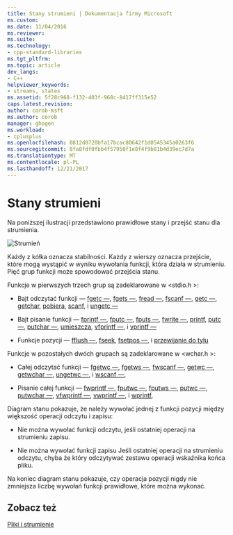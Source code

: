 ```yaml
---
title: Stany strumieni | Dokumentacja firmy Microsoft
ms.custom: 
ms.date: 11/04/2016
ms.reviewer: 
ms.suite: 
ms.technology:
- cpp-standard-libraries
ms.tgt_pltfrm: 
ms.topic: article
dev_langs:
- C++
helpviewer_keywords:
- streams, states
ms.assetid: 5f28c968-f132-403f-968c-8417ff315e52
caps.latest.revision: 
author: corob-msft
ms.author: corob
manager: ghogen
ms.workload:
- cplusplus
ms.openlocfilehash: 0812d0728bfa17bcac80642f1d8545345a0263f6
ms.sourcegitcommit: 8fa8fdf0fbb4f57950f1e8f4f9b81b4d39ec7d7a
ms.translationtype: MT
ms.contentlocale: pl-PL
ms.lasthandoff: 12/21/2017
---
```

# <a name="stream-states"></a>Stany strumieni
Na poniższej ilustracji przedstawiono prawidłowe stany i przejść stanu dla strumienia.  
  
 ![Strumień](../c-runtime-library/media/stream.gif "strumienia")  
  
 Każdy z kółka oznacza stabilności. Każdy z wierszy oznacza przejście, które mogą wystąpić w wyniku wywołania funkcji, która działa w strumieniu. Pięć grup funkcji może spowodować przejścia stanu.  
  
 Funkcje w pierwszych trzech grup są zadeklarowane w \<stdio.h >:  
  
-   Bajt odczytać funkcji — [fgetc —](../c-runtime-library/reference/fgetc-fgetwc.md), [fgets —](../c-runtime-library/reference/fgets-fgetws.md), [fread —](../c-runtime-library/reference/fread.md), [fscanf —](../c-runtime-library/reference/fscanf-fscanf-l-fwscanf-fwscanf-l.md), [getc —](../c-runtime-library/reference/getc-getwc.md), [ getchar](../c-runtime-library/reference/getc-getwc.md), [pobiera](../c-runtime-library/gets-getws.md), [scanf](../c-runtime-library/reference/scanf-scanf-l-wscanf-wscanf-l.md), i [ungetc —](../c-runtime-library/reference/ungetc-ungetwc.md)  
  
-   Bajt pisanie funkcji — [fprintf —](../c-runtime-library/reference/fprintf-fprintf-l-fwprintf-fwprintf-l.md), [fputc —](../c-runtime-library/reference/fputc-fputwc.md), [fputs —](../c-runtime-library/reference/fputs-fputws.md), [fwrite —](../c-runtime-library/reference/fwrite.md), [printf](../c-runtime-library/reference/printf-printf-l-wprintf-wprintf-l.md), [putc —](../c-runtime-library/reference/putc-putwc.md), [putchar —](../c-runtime-library/reference/putc-putwc.md), [umieszcza](../c-runtime-library/reference/puts-putws.md), [vfprintf —](../c-runtime-library/reference/vfprintf-vfprintf-l-vfwprintf-vfwprintf-l.md), i [vprintf —](../c-runtime-library/reference/vprintf-vprintf-l-vwprintf-vwprintf-l.md)  
  
-   Funkcje pozycji — [fflush —](../c-runtime-library/reference/fflush.md), [fseek](../c-runtime-library/reference/fseek-fseeki64.md), [fsetpos —](../c-runtime-library/reference/fsetpos.md), i [przewijanie do tyłu](../c-runtime-library/reference/rewind.md)  
  
 Funkcje w pozostałych dwóch grupach są zadeklarowane w \<wchar.h >:  
  
-   Całej odczytać funkcji — [fgetwc —](../c-runtime-library/reference/fgetc-fgetwc.md), [fgetws —](../c-runtime-library/reference/fgets-fgetws.md), [fwscanf —](../c-runtime-library/reference/fscanf-fscanf-l-fwscanf-fwscanf-l.md), [getwc —](../c-runtime-library/reference/getc-getwc.md), [getwchar —](../c-runtime-library/reference/getc-getwc.md), [ungetwc —](../c-runtime-library/reference/ungetc-ungetwc.md), i [wscanf —](../c-runtime-library/reference/scanf-scanf-l-wscanf-wscanf-l.md),  
  
-   Pisanie całej funkcji — [fwprintf —](../c-runtime-library/reference/fprintf-fprintf-l-fwprintf-fwprintf-l.md), [fputwc —](../c-runtime-library/reference/fputc-fputwc.md), [fputws —](../c-runtime-library/reference/fputs-fputws.md), [putwc —](../c-runtime-library/reference/putc-putwc.md), [putwchar —](../c-runtime-library/reference/fputc-fputwc.md), [vfwprintf —](../c-runtime-library/reference/vfprintf-vfprintf-l-vfwprintf-vfwprintf-l.md), [vwprintf —](../c-runtime-library/reference/vprintf-vprintf-l-vwprintf-vwprintf-l.md), i [wprintf](../c-runtime-library/reference/printf-printf-l-wprintf-wprintf-l.md),  
  
 Diagram stanu pokazuje, że należy wywołać jednej z funkcji pozycji między większość operacji odczytu i zapisu:  
  
-   Nie można wywołać funkcji odczytu, jeśli ostatniej operacji na strumieniu zapisu.  
  
-   Nie można wywołać funkcji zapisu Jeśli ostatniej operacji na strumieniu odczytu, chyba że który odczytywać zestawu operacji wskaźnika końca pliku.  
  
 Na koniec diagram stanu pokazuje, czy operacja pozycji nigdy nie zmniejsza liczbę wywołań funkcji prawidłowe, które można wykonać.  
  
## <a name="see-also"></a>Zobacz też  
 [Pliki i strumienie](../c-runtime-library/files-and-streams.md)